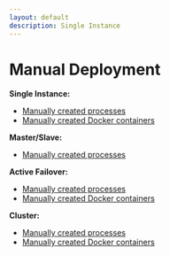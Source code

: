 ```yaml
---
layout: default
description: Single Instance
---
```

Manual Deployment
=================
 
**Single Instance:**

- [Manually created processes](deployment-single-instance-manual-start.html)
- [Manually created Docker containers](deployment-single-instance-manual-start.html#manual-start-in-docker)

**Master/Slave:**

- [Manually created processes](deployment-master-slave-manual-start.html)

**Active Failover:**

- [Manually created processes](deployment-active-failover-manual-start.html)
- [Manually created Docker containers](deployment-active-failover-manual-start.html#manual-start-in-docker)

**Cluster:**

- [Manually created processes](deployment-cluster-manual-start.html)
- [Manually created Docker containers](deployment-cluster-manual-start.html#manual-start-in-docker)
 
